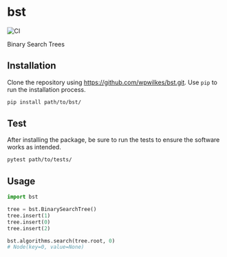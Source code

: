 # bst

![CI](https://github.com/wpwilkes/bst/actions/workflows/python-package.yml/badge.svg?branch=develop)

Binary Search Trees

## Installation

Clone the repository using https://github.com/wpwilkes/bst.git.
Use `pip` to run the installation process.

```bash
pip install path/to/bst/
```

## Test

After installing the package, be sure to run the tests to ensure the
software works as intended.

```bash
pytest path/to/tests/
```

## Usage

```python
import bst

tree = bst.BinarySearchTree()
tree.insert(1)
tree.insert(0)
tree.insert(2)

bst.algorithms.search(tree.root, 0)
# Node(key=0, value=None)
```
